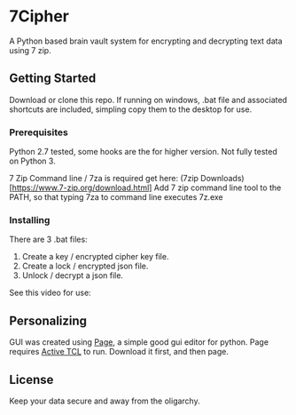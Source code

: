 # 7Cipher
A Python based brain vault system for encrypting and decrypting text data using 7 zip.

## Getting Started
Download or clone this repo.  If running on windows, .bat file and associated shortcuts are included, simpling copy them to the desktop for use.

### Prerequisites

Python 2.7 tested, some hooks are the for higher version.  Not fully tested on Python 3.

7 Zip Command line / 7za is required get here: (7zip Downloads)[https://www.7-zip.org/download.html]
Add 7 zip command line tool to the PATH, so that typing 7za to command line
executes 7z.exe

### Installing
There are 3 .bat files:
  1. Create a key / encrypted cipher key file.
  2. Create a lock / encrypted json file.
  3. Unlock / decrypt a json file.

See this video for use:

## Personalizing
GUI was created using [Page](https://sourceforge.net/projects/page/), a simple good gui editor for python.
Page requires [Active TCL](https://www.activestate.com/products/activetcl/) to run.  Download it first, and then page.

## License

Keep your data secure and away from the oligarchy.

